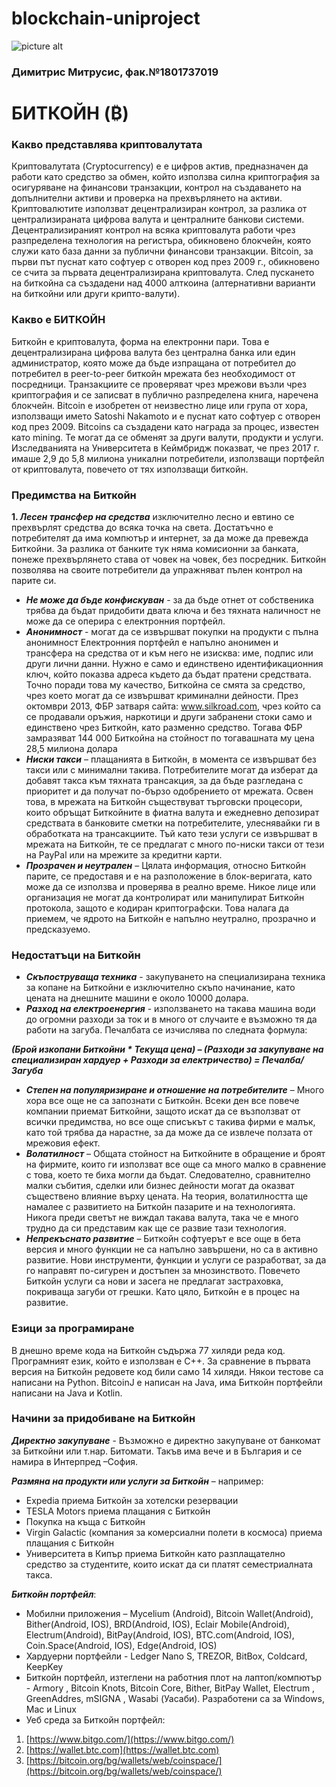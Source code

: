 # blockchain-uniproject
![picture alt](https://upload.wikimedia.org/wikipedia/commons/c/c5/Bitcoin_logo.svg)

### Димитрис Митрусис, фак.№1801737019

# **БИТКОЙН (₿)**

### **Kaкво представлява криптовалутата**
Криптовалутата (Cryptocurrency) е  е цифров актив, предназначен да работи като средство за обмен, който използва силна криптография за осигуряване на финансови транзакции, контрол на създаването на допълнителни активи и проверка на прехвърлянето на активи. Криптовалютите използват децентрализиран контрол, за разлика от централизираната цифрова валута и централните банкови системи.
Децентрализираният контрол на всяка криптовалута работи чрез разпределена технология на регистъра, обикновено блокчейн, която служи като база данни за публични финансови транзакции.
Bitcoin, за първи път пуснат като софтуер с отворен код през 2009 г., обикновено се счита за първата децентрализирана криптовалута. След пускането на биткойна са създадени над 4000 алткоина (алтернативни варианти на биткойни или други крипто-валути).

### **Какво е БИТКОЙН**
 Биткойн е криптовалута, форма на електронни пари. Това е децентрализирана цифрова валута без централна банка или един администратор, която може да бъде изпращана от потребител до потребител в peer-to-peer биткойн мрежата без необходимост от посредници.
 Транзакциите се проверяват чрез мрежови възли чрез криптография и се записват в публично разпределена книга, наречена блокчейн. Bitcoin е изобретен от неизвестно лице или група от хора, използващи името Satoshi Nakamoto и е пуснат като софтуер с отворен код през 2009. Bitcoins са създадени като награда за процес, известен като mining. Те могат да се обменят за други валути, продукти и услуги. Изследванията на Университета в Кеймбридж показват, че през 2017 г. имаше 2,9 до 5,8 милиона уникални потребители, използващи портфейл от криптовалута, повечето от тях използващи биткойн.

### **Предимства на Биткойн**

  **1.	_Лесен трансфер на средства_** изключително лесно и евтино се прехвърлят средства до всяка точка на света. Достатъчно е потребителят да има компютър и интернет, за да може да превежда Биткойни. За разлика от банките тук няма комисионни за банката, понеже прехвърлянето става от човек на човек, без посредник. Биткойн позволява на своите потребители да упражняват пълен контрол на парите си.
-	**_Не може да бъде конфискуван_**  - за да бъде отнет от собственика трябва да бъдат придобити двата ключа и без тяхната наличност не може да се оперира с електронния портфейл.
-	**_Анонимност_**  - могат да се извършват покупки на продукти с пълна анонимност Електронния портфейл е напълно анонимен и трансфера на средства от и към него не изисква: име, подпис или други лични данни. Нужно е само и единствено идентификационния ключ, който показва адреса където да бъдат пратени средствата. Точно поради това му качество, Биткойна се смята за средство, чрез което могат да се извършват криминални дейности. През октомври 2013, ФБР затваря сайта: www.silkroad.com, чрез който са се продавали оръжия, наркотици и други забранени стоки само и единствено чрез Биткойн, като разменно средство. Тогава ФБР замразяват 144 000 Биткойна на стойност по тогавашната му цена 28,5 милиона долара 
-	**_Ниски такси_** – плащанията в Биткойн, в момента се извършват без такси или с минимални такива. Потребителите могат да изберат да добавят такса към тяхната трансакция, за да бъде разгледана с приоритет и да получат по-бързо одобрението от мрежата. Освен това, в мрежата на Биткойн съществуват търговски процесори, които обръщат Биткойните в фиатна валута и ежедневно депозират средствата в банковите сметки на потребителите, улеснявайки ги в обработката на трансакциите. Тъй като тези услуги се извършват в мрежата на Биткойн, те се предлагат с много по-ниски такси от тези на PayPal или на мрежите за кредитни карти.
-	**_Прозрачен и неутрален_** – Цялата информация, относно Биткойн парите, се предоставя и е на разположение в блок-веригата, като може да се използва и проверява в реално време. Никое лице или организация не могат да контролират или манипулират Биткойн протокола, защото е кодиран криптографски. Това налага да приемем, че ядрото на Биткойн е напълно неутрално, прозрачно и предсказуемо.

### **Недостатъци на Биткойн**

-	**_Скъпоструваща техника_** - закупуването на специализирана техника за копане на Биткойни е изключително скъпо начинание, като цената на днешните машини е около 10000 долара. 
-	**_Разход на електроенергия_** - използването на такава машина води до огромни разходи за ток и в много от случаите е възможно тя да работи на загуба. Печалбата се изчислява по следната формула:
 
**_(Брой изкопани Биткойни * Текуща цена) – (Разходи за закупуване на специализиран хардуер + Разходи за електричество) = Печалба/Загуба_**

-	**_Степен на популяризиране и отношение на потребителите_** – Много хора все още не са запознати с Биткойн. Всеки ден все повече компании приемат Биткойни, защото искат да се възползват от всички предимства, но все още списъкът с такива фирми е малък, като той трябва да нарастне, за да може да се извлече ползата от мрежовия ефект.
-	**_Волатилност_** – Общата стойност на Биткойните в обращение и броят на фирмите, които ги използват все още са много малко в сравнение с това, което те биха могли да бъдат. Следователно, сравнително малки събития, сделки или бизнес дейности могат да оказват съществено влияние върху цената. На теория, волатилността ще намалее с развитието на Биткойн пазарите и на технологията. Никога преди светът не виждал такава валута, така че е много трудно да си представим как ще се развие тази технология.
-	**_Непрекъснато развитие_** – Биткойн софтуерът е все още в бета версия и много функции не са напълно завършени, но са в активно развитие. Нови инструменти, функции и услуги се разработват, за да го направят по-сигурен и достъпен за мнозинството. Повечето Биткойн услуги са нови и засега не предлагат застраховка, покриваща загуби от грешки. Като цяло, Биткойн е в процес на развитие.
  
### **Езици за програмиране**

В днешно време кода на Биткойн съдържа 77 хиляди реда код. Програмният език, който е използван е C++. За сравнение в първата версия на Биткойн редовете код били само 14 хиляди.
Някои тестове са написани на Python. 
BitcoinJ е написан на Java, има Биткойн портфейли написани на Java и Kotlin.

### **Начини за придобиване на Биткойн**

**_Директно закупуване_** - Възможно е директно закупуване от банкомат за Биткойни или т.нар. Битомати. Такъв има вече и в България и се намира в Интерпред –София.

**_Размяна на продукти или услуги за Биткойн_** –  например:
*	Expedia приема Биткойн за хотелски резервации
*	TESLA Motors приема плащания с Биткойн
*	Покупка на  къща с Биткойн
*	Virgin Galactic (компания за комерсиални полети в космоса) приема плащания с Биткойн
*	Университета в Кипър приема Биткойн като разплащателно средство за студентите, които искат да си платят семестриалната такса.

**_Биткойн портфейл_**:
-	Мобилни приложения – Mycelium (Android), Bitcoin Wallet(Android), Bither(Android, IOS), BRD(Android, IOS), Eclair Mobile(Android), Electrum(Android), BitPay(Android, IOS), BTC.com(Android, IOS), Coin.Space(Android, IOS), Edge(Android, IOS)
-	Хардуерни портфейли - Ledger Nano S, TREZOR, BitBox, Coldcard, KeepKey
-	Биткойн портфейл, изтеглени на работния плот на лаптоп/компютър - Armory , Bitcoin Knots, Bitcoin Core, Bither, BitPay Wallet, Electrum , GreenAddres, mSIGNA , Wasabi (Уасаби). Разработени са за Windows, Mac и Linux
-	Уеб среда за Биткойн портфейл:

1. [https://www.bitgo.com/](https://www.bitgo.com/)
2. [https://wallet.btc.com](https://wallet.btc.com)
3. [https://bitcoin.org/bg/wallets/web/coinspace/](https://bitcoin.org/bg/wallets/web/coinspace/)

